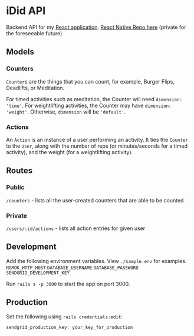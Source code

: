 # iDid API

Backend API for my [React application](https://linktr.ee/idid_app).
[React Native Repo here](https://github.com/nichol88/iDid-frontend) (private for the foreseeable future) 

## Models

### Counters

`Counter`s are the things that you can count, for example, Burger Flips, Deadlifts, or Meditation.

For timed activities such as meditation, the Counter will need `dimension: 'time'`.
For weightlifting activities, the Counter may have `dimension: 'weight'`.
Otherwise, `dimension` will be `'default'`.

### Actions

An `Action` is an instance of a user performing an activity. It ties the `Counter` to the `User`, along with the number of reps (or minutes/seconds for a timed activity), and the weight (for a weightlifting activity).


## Routes

### Public

`/counters` - lists all the user-created counters that are able to be counted

### Private

`/users/:id/actions` - lists all action entries for given user

## Development

Add the following environment variables. View `./sample.env` for examples.
`NGROK_HTTP_HOST`
`DATABASE_USERNAME`
`DATABASE_PASSWORD`
`SENDGRID_DEVELOPMENT_KEY`

Run `rails s -p 3000` to start the app on port 3000.

## Production
Set the following using `rails credentials:edit`:

```bash
sendgrid_production_key: your_key_for_production
```
